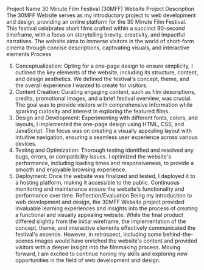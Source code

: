 Project Name
30 Minute Film Festival (30MFF) Website
Project Description
The 30MFF Website serves as my introductory project to web development and design, providing an online platform for the 30 Minute Film Festival. This festival celebrates short films crafted within a succinct 90-second timeframe, with a focus on storytelling brevity, creativity, and impactful narratives. The website aims to immerse visitors in the world of short-form cinema through concise descriptions, captivating visuals, and interactive elements
Process
1. Conceptualization: Opting for a one-page design to ensure simplicity, I outlined the key elements of the website, including its structure, content, and design aesthetics. We defined the festival's concept, theme, and the overall experience I wanted to create for visitors.
2. Content Creation: Curating engaging content, such as film descriptions, credits, promotional images, and a brief festival overview, was crucial. The goal was to provide visitors with comprehensive information while sparking curiosity and interest in exploring the featured films.
3. Design and Development: Experimenting with different fonts, colors, and layouts, I implemented the one-page design using HTML, CSS, and JavaScript. The focus was on creating a visually appealing layout with intuitive navigation, ensuring a seamless user experience across various devices.
4. Testing and Optimization: Thorough testing identified and resolved any bugs, errors, or compatibility issues. I optimized the website's performance, including loading times and responsiveness, to provide a smooth and enjoyable browsing experience.
5. Deployment: Once the website was finalized and tested, I deployed it to a hosting platform, making it accessible to the public. Continuous monitoring and maintenance ensure the website's functionality and performance over time.
Reflection/Evaluation
Being my introduction to web development and design, the 30MFF Website project provided invaluable learning experiences and insights into the process of creating a functional and visually appealing website. While the final product differed slightly from the initial wireframe, the implementation of the concept, theme, and interactive elements effectively communicated the festival's essence. However, in retrospect, including some behind-the-scenes images would have enriched the website's content and provided visitors with a deeper insight into the filmmaking process. Moving forward, I am excited to continue honing my skills and exploring new opportunities in the field of web development and design.
